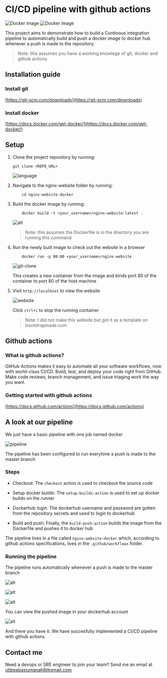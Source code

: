 # CI/CD pipeline with github actions

![Docker image](readme_images/docker.png)     ![Docker image](readme_images/github_actions.png)

This project aims to demonstrate how to build a Continous integration pipeline to automatically build and push a docker image to docker hub whenever a push is made to the repository.
> Note: this assumes you have a working knowlege of git, docker and github actions

## Installation guide
### **Install git**
[https://git-scm.com/downloads](https://git-scm.com/downloads)

### **Install docker**
[https://docs.docker.com/get-docker/](https://docs.docker.com/get-docker/)

## Setup
1. Clone the project repository by running:
    ```
    git clone <REPO_URL> 
    ```
    ![language](readme_images/git-clone.png)

2. Navigate to the nginx-website folder by running:
    ```
        cd nginx-website-docker
    ```

3. Build the docker image by running:
    ```
        docker build -t <your_username>/nginx-website:latest .
    ```
    ![alt](readme_images/docker-build.png)

    > Note: this assumes the Dockerfile is in the directory you are running this command

4. Run the newly built image to check out the website in a browser
    ```
        docker run -p 80:80 <your_username>/nginx-website
    ```
    ![git-clone](readme_images/docker-run.png)

    This creates a new container from the image and binds port 80 of the container to port 80 of the host machine

5. Visit `http://localhost` to view the website

    ![website](readme_images/website.png)

    Click `ctrl+c` to stop the running container
    > Note: I did not make this website but got it as a template on bootstrapmade.com

## Github actions
### What is github actions? 
GitHub Actions makes it easy to automate all your software workflows, now with world-class CI/CD. Build, test, and deploy your code right from GitHub. Make code reviews, branch management, and issue triaging work the way you want.

### Getting started with github actions

[https://docs.github.com/actions](https://docs.github.com/actions)

## A look at our pipeline
We just have a basic pipeline with one job named docker

![pipeline](readme_images/pipeline.png)

The pipeline has been configured to run everytime a push is made to the master branch

### Steps
- Checkout: The `checkout` action is used to checkout the source code

- Setup docker buildx: The `setup-buildx-action` is used to set up docker buildx on the runner

- Dockerhub login: The dockerhub username and password are gotten from the repository secrets and used to login to dockerhub

- Build and push: Finally, the `build-push-action` builds the image from the Dockerfile and pushes it to docker hub


The pipeline lives in a file called `nginx-website-docker` which, according to github actions specifications, lives in the `.github/workflows` folder.

### Running the pipeline
The pipeline runs automatically whenever a push is made to the master branch

![alt](readme_images/git-push.png)

![alt](readme_images/workflow1.png)

![alt](readme_images/workflow2.png)

You can view the pushed image in your dockerhub account

![alt](readme_images/dockerhub.png)


And there you have it. We have succesfully implemented a CI/CD pipeline with github actions.

## Contact me

Need a devops or SRE engineer to join your team? Send me an email at [utibeabasiumanah6@gmail.com](utibeabasiumanah6@gmail.com)